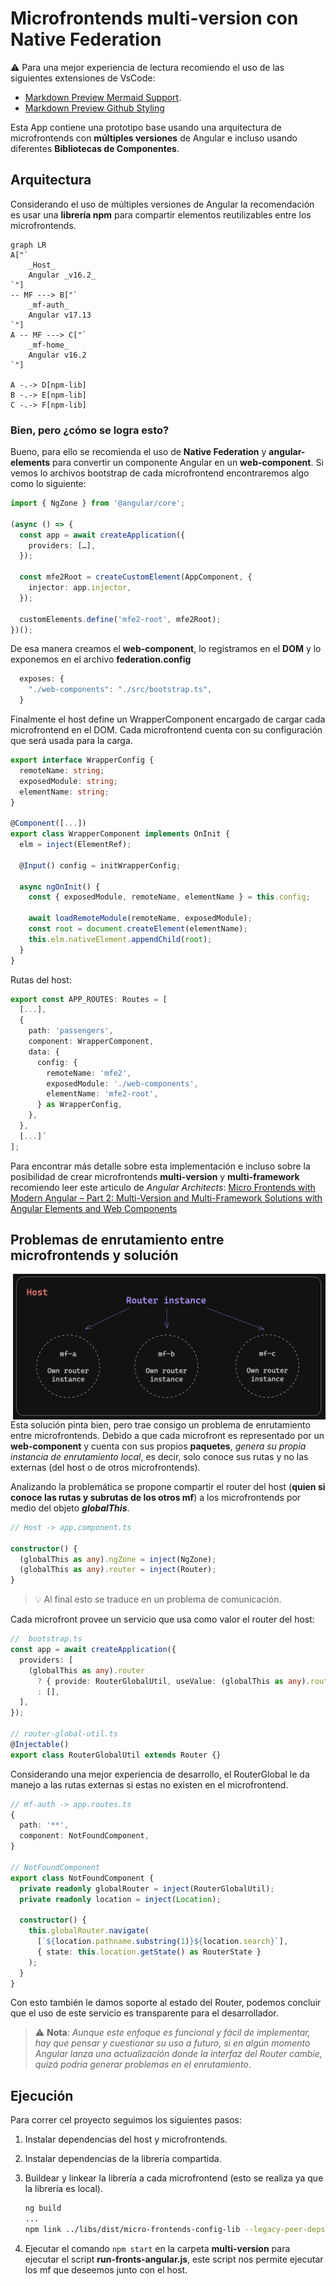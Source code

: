 # Microfrontends multi-version con Native Federation

⚠️ Para una mejor experiencia de lectura recomiendo el uso de las siguientes extensiones de VsCode:

- [Markdown Preview Mermaid Support](https://marketplace.visualstudio.com/items?itemName=bierner.markdown-mermaid).
- [Markdown Preview Github Styling](https://marketplace.visualstudio.com/items?itemName=bierner.markdown-preview-github-styles)

Esta App contiene una prototipo base usando una arquitectura de microfrontends con **múltiples
versiones** de Angular e incluso usando diferentes **Bibliotecas de Componentes**.

## Arquitectura

Considerando el uso de múltiples versiones de Angular la recomendación es usar una **librería npm** para
compartir elementos reutilizables entre los microfrontends.

```mermaid
graph LR
A["`
    _Host_
    Angular _v16.2_
`"]
-- MF ---> B["`
    _mf-auth_
    Angular v17.13
`"]
A -- MF ---> C["`
    _mf-home_
    Angular v16.2
`"]

A -.-> D[npm-lib]
B -.-> E[npm-lib]
C -.-> F[npm-lib]
```

### Bien, pero ¿cómo se logra esto?

Bueno, para ello se recomienda el uso de **Native Federation** y **angular-elements** para convertir un componente Angular en un **web-component**.
Si vemos lo archivos bootstrap de cada microfrontend encontraremos algo como lo siguiente:

```typescript
import { NgZone } from '@angular/core';

(async () => {
  const app = await createApplication({
    providers: […],
  });

  const mfe2Root = createCustomElement(AppComponent, {
    injector: app.injector,
  });

  customElements.define('mfe2-root', mfe2Root);
})();
```

De esa manera creamos el **web-component**, lo registramos en el **DOM** y lo exponemos en el archivo **federation.config**

```typescript
  exposes: {
    "./web-components": "./src/bootstrap.ts",
  }
```

Finalmente el host define un WrapperComponent encargado de cargar cada microfrontend en el DOM. Cada microfrontend cuenta
con su configuración que será usada para la carga.

```typescript
export interface WrapperConfig {
  remoteName: string;
  exposedModule: string;
  elementName: string;
}

@Component([...])
export class WrapperComponent implements OnInit {
  elm = inject(ElementRef);

  @Input() config = initWrapperConfig;

  async ngOnInit() {
    const { exposedModule, remoteName, elementName } = this.config;

    await loadRemoteModule(remoteName, exposedModule);
    const root = document.createElement(elementName);
    this.elm.nativeElement.appendChild(root);
  }
}
```

Rutas del host:

```typescript
export const APP_ROUTES: Routes = [
  [...],
  {
    path: 'passengers',
    component: WrapperComponent,
    data: {
      config: {
        remoteName: 'mfe2',
        exposedModule: './web-components',
        elementName: 'mfe2-root',
      } as WrapperConfig,
    },
  },
  [...]´
];
```

Para encontrar más detalle sobre esta implementación e incluso sobre la posibilidad de crear microfrontends
**multi-version** y **multi-framework** recomiendo leer este articulo de _Angular Architects_: [Micro Frontends with Modern Angular – Part 2: Multi-Version and Multi-Framework Solutions with Angular Elements and Web Components](https://www.angulararchitects.io/blog/micro-frontends-with-modern-angular-part-2-multi-version-and-multi-framework-solutions-with-angular-elements-and-web-components/)

## Problemas de enrutamiento entre microfrontends y solución

<img
    src="host/src/assets/router-instance-example.png"
    alt="mf instance example"
    style="width: 500px"
    align="right"
  />
Esta solución pinta bien, pero trae consigo un problema de enrutamiento entre microfrontends. Debido a que cada microfront es representado
por un **web-component** y cuenta con sus propios **paquetes**, _genera su propia instancia de enrutamiento local_, es decir, solo conoce sus rutas y no
las externas (del host o de otros microfrontends).

Analizando la problemática se propone compartir el router del host (**quien si conoce las rutas y subrutas de los otros mf**) a los microfrontends por medio del objeto _**globalThis**_.

```typescript
// Host -> app.component.ts

constructor() {
  (globalThis as any).ngZone = inject(NgZone);
  (globalThis as any).router = inject(Router);
}
```

> 💡 Al final esto se traduce en un problema de comunicación.

Cada microfront provee un servicio que usa como valor el router del host:

```typescript
//  bootstrap.ts
const app = await createApplication({
  providers: [
    (globalThis as any).router
      ? { provide: RouterGlobalUtil, useValue: (globalThis as any).router }
      : [],
  ],
});

// router-global-util.ts
@Injectable()
export class RouterGlobalUtil extends Router {}
```

Considerando una mejor experiencia de desarrollo, el RouterGlobal le da manejo a las rutas externas si estas no existen en el microfrontend.

```typescript
// mf-auth -> app.routes.ts
{
  path: '**',
  component: NotFoundComponent,
}

// NotFoundComponent
export class NotFoundComponent {
  private readonly globalRouter = inject(RouterGlobalUtil);
  private readonly location = inject(Location);

  constructor() {
    this.globalRouter.navigate(
      [`${location.pathname.substring(1)}${location.search}`],
      { state: this.location.getState() as RouterState }
    );
  }
}
```

Con esto también le damos soporte al estado del Router, podemos concluir que el uso de este servicio es transparente para el desarrollador.

> ⚠️ **Nota**: _Aunque este enfoque es funcional y fácil de implementar, hay que pensar y cuestionar su uso a futuro, si en algún momento Angular
> lanza una actualización donde la interfaz del Router cambie, quizá podría generar problemas en el enrutamiento_.

## Ejecución

Para correr cel proyecto seguimos los siguientes pasos:

1. Instalar dependencias del host y microfrontends.
2. Instalar dependencias de la librería compartida.
3. Buildear y linkear la librería a cada microfrontend (esto se realiza ya que la librería es local).

   ```bash
   ng build
   ...
   npm link ../libs/dist/micro-frontends-config-lib --legacy-peer-deps
   ```

4. Ejecutar el comando `npm start` en la carpeta **multi-version** para ejecutar el script **run-fronts-angular.js**,
   este script nos permite ejecutar los mf que deseemos junto con el host.
